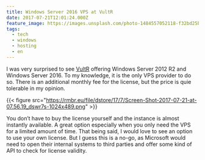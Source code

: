 ```yaml
---
title: Windows Server 2016 VPS at VultR
date: 2017-07-21T12:01:24.000Z
feature_image: https://images.unsplash.com/photo-1484557052118-f32bd25b45b5?ixlib=rb-0.3.5&q=80&fm=jpg&crop=entropy&cs=tinysrgb&w=1080&fit=max&ixid=eyJhcHBfaWQiOjExNzczfQ&s=50d27f3c17bcb1b8102f17b64668b092
tags:
  - tech
  - windows
  - hosting
  - en
---
```

I was very surprised to see [VultR](https://www.vultr.com/) offering Windows Server 2012 R2 and Windows Server 2016. To my knowledge, it is the only VPS provider to do so. There is an additional monthly fee for the license, but the price is quie tolerable in my opinion.

{{< figure src="https://rmbr.eu/file/dstore/17/7/Screen-Shot-2017-07-21-at-07.56.19_dswr7s-1024x489.png" >}}

You don’t have to buy the license yourself and the instance is almost instantly available. A great option especially when you only need the VPS for a limited amount of time. That being said, I would love to see an option to use your own license. But I guess this is a no-go, as Microsoft would need to open their internal systems to third parties and offer some kind of API to check for license validity.
